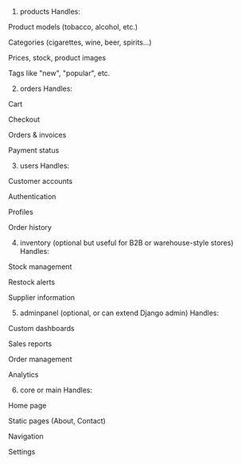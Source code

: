1. products
Handles:

Product models (tobacco, alcohol, etc.)

Categories (cigarettes, wine, beer, spirits...)

Prices, stock, product images

Tags like "new", "popular", etc.

2. orders
Handles:

Cart

Checkout

Orders & invoices

Payment status

3. users
Handles:

Customer accounts

Authentication

Profiles

Order history

4. inventory (optional but useful for B2B or warehouse-style stores)
Handles:

Stock management

Restock alerts

Supplier information

5. adminpanel (optional, or can extend Django admin)
Handles:

Custom dashboards

Sales reports

Order management

Analytics

6. core or main
Handles:

Home page

Static pages (About, Contact)

Navigation

Settings

